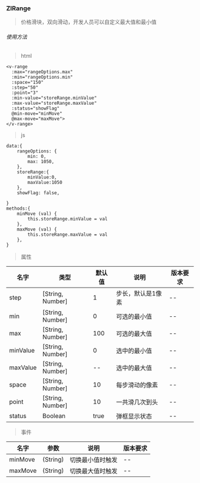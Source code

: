 
### ZlRange
> 价格滑块，双向滑动，开发人员可以自定义最大值和最小值
###### 使用方法

> html

```
<v-range
  :max="rangeOptions.max"
  :min="rangeOptions.min"
  :space="150"
  :step="50"
  :point="3"
  :min-value="storeRange.minValue"
  :max-value="storeRange.maxValue"
  :status="showFlag"
  @min-move="minMove"
  @max-move="maxMove">
</v-range>
```
> js

```
data:{
    rangeOptions: {
        min: 0,
        max: 1050,
    },
    storeRange:{
        minValue:0,
        maxValue:1050
    },
    showFlag: false,
    
}
methods:{
    minMove (val) {
        this.storeRange.minValue = val
    },
    maxMove (val) {
        this.storeRange.maxValue = val
    },
}
```
> 属性

| 名字     | 类型             | 默认值 | 说明              | 版本要求 |
| -------- | ---------------- | ------ | ----------------- | -------- |
| step     | [String, Number] | 1      | 步长，默认是1像素 | --       |
| min      | [String, Number] | 0      | 可选的最小值      | --       |
| max      | [String, Number] | 100    | 可选的最大值      | --       |
| minValue | [String, Number] | 0      | 选中的最小值      | --       |
| maxValue | [String, Number] | --     | 选中的最大值      | --       |
| space    | [String, Number] | 10     | 每步滑动的像素    | --       |
| point    | [String, Number] | 10     | 一共滑几次到头    | --       |
| status   | Boolean          | true   | 弹框显示状态      | --       |

> 事件

| 名字    | 参数     | 说明             | 版本要求 |
| ------- | -------- | ---------------- | -------- |
| minMove | (String) | 切换最小值时触发 | --       |
| maxMove | (String) | 切换最大值时触发 | --       |

